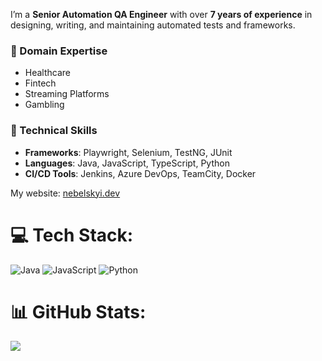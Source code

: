I’m a **Senior Automation QA Engineer** with over **7 years of experience** in designing, writing, and maintaining automated tests and frameworks.

### 💼 Domain Expertise
- Healthcare
- Fintech
- Streaming Platforms
- Gambling

### 🧪 Technical Skills
- **Frameworks**: Playwright, Selenium, TestNG, JUnit
- **Languages**: Java, JavaScript, TypeScript, Python
- **CI/CD Tools**: Jenkins, Azure DevOps, TeamCity, Docker

My website: [nebelskyi.dev](https://nebelskyi.dev)

# 💻 Tech Stack:
![Java](https://img.shields.io/badge/java-%23ED8B00.svg?style=for-the-badge&logo=java&logoColor=white) ![JavaScript](https://img.shields.io/badge/javascript-%23323330.svg?style=for-the-badge&logo=javascript&logoColor=%23F7DF1E) ![Python](https://img.shields.io/badge/python-3670A0?style=for-the-badge&logo=python&logoColor=ffdd54)
# 📊 GitHub Stats:
![](https://github-readme-stats.vercel.app/api/top-langs/?username=NebelskyiDmytro&theme=dark&hide_border=false&include_all_commits=true&count_private=true&layout=compact)
